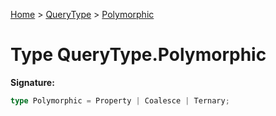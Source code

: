 [Home](../../../index.md) &gt; [QueryType](../../querytype.md) &gt; [Polymorphic](./polymorphic.md)

# Type QueryType.Polymorphic


<b>Signature:</b>

```typescript
type Polymorphic = Property | Coalesce | Ternary;
```

